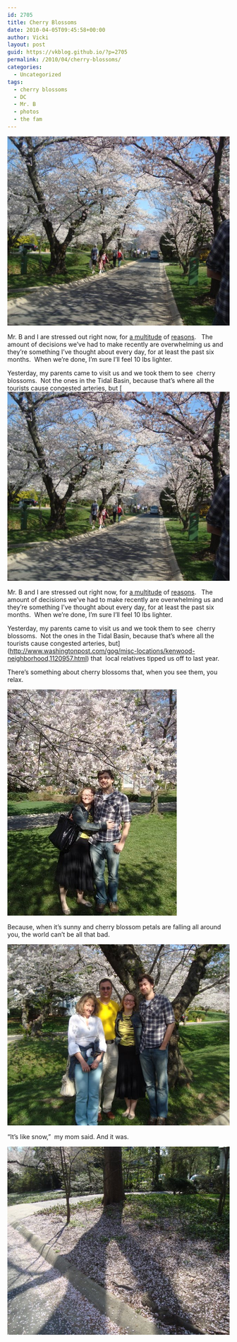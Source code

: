 ```yaml
---
id: 2705
title: Cherry Blossoms
date: 2010-04-05T09:45:58+00:00
author: Vicki
layout: post
guid: https://vkblog.github.io/?p=2705
permalink: /2010/04/cherry-blossoms/
categories:
  - Uncategorized
tags:
  - cherry blossoms
  - DC
  - Mr. B
  - photos
  - the fam
---
```

[<img class="aligncenter size-full wp-image-2707" title="DSC03083" src="https://raw.githubusercontent.com/vkblog/vkblog.github.io/master/public/img/2010/04/DSC03083.jpg" alt="" width="571" height="428" />](https://raw.githubusercontent.com/vkblog/vkblog.github.io/master/public/img/2010/04/DSC03083.jpg)

Mr. B and I are stressed out right now, for [a multitude](https://vkblog.github.io/2010/03/23/a-russian-fairy-tale-tori-and-the-firebird/) of [reasons](https://vkblog.github.io/2010/03/15/whoever-said-life-is-about-adventure-and-risk-taking-never-had-typhoid-shots/).   The amount of decisions we&#8217;ve had to make recently are overwhelming us and they&#8217;re something I&#8217;ve thought about every day, for at least the past six months.  When we&#8217;re done, I&#8217;m sure I&#8217;ll feel 10 lbs lighter.

Yesterday, my parents came to visit us and we took them to see  cherry blossoms.  Not the ones in the Tidal Basin, because that&#8217;s where all the tourists cause congested arteries, but [[<img class="aligncenter size-full wp-image-2707" title="DSC03083" src="https://raw.githubusercontent.com/vkblog/vkblog.github.io/master/public/img/2010/04/DSC03083.jpg" alt="" width="571" height="428" />](https://raw.githubusercontent.com/vkblog/vkblog.github.io/master/public/img/2010/04/DSC03083.jpg)

Mr. B and I are stressed out right now, for [a multitude](https://vkblog.github.io/2010/03/23/a-russian-fairy-tale-tori-and-the-firebird/) of [reasons](https://vkblog.github.io/2010/03/15/whoever-said-life-is-about-adventure-and-risk-taking-never-had-typhoid-shots/).   The amount of decisions we&#8217;ve had to make recently are overwhelming us and they&#8217;re something I&#8217;ve thought about every day, for at least the past six months.  When we&#8217;re done, I&#8217;m sure I&#8217;ll feel 10 lbs lighter.

Yesterday, my parents came to visit us and we took them to see  cherry blossoms.  Not the ones in the Tidal Basin, because that&#8217;s where all the tourists cause congested arteries, but](http://www.washingtonpost.com/gog/misc-locations/kenwood-neighborhood,1120957.html) that  local relatives tipped us off to last year.

There&#8217;s something about cherry blossoms that, when you see them, you relax.

[<img class="aligncenter size-full wp-image-2708" title="DSC03087_2" src="https://raw.githubusercontent.com/vkblog/vkblog.github.io/master/public/img/2010/04/DSC03087_2.jpg" alt="" width="384" height="512" />](https://raw.githubusercontent.com/vkblog/vkblog.github.io/master/public/img/2010/04/DSC03087_2.jpg)

Because, when it&#8217;s sunny and cherry blossom petals are falling all around you, the world can&#8217;t be all that bad.

[<img class="aligncenter size-full wp-image-2709" title="DSC03084" src="https://raw.githubusercontent.com/vkblog/vkblog.github.io/master/public/img/2010/04/DSC03084.jpg" alt="" width="547" height="410" />](https://raw.githubusercontent.com/vkblog/vkblog.github.io/master/public/img/2010/04/DSC03084.jpg)

&#8220;It&#8217;s like snow,&#8221;  my mom said. And it was.

[<img class="aligncenter size-full wp-image-2710" title="DSC03099" src="https://raw.githubusercontent.com/vkblog/vkblog.github.io/master/public/img/2010/04/DSC03099.jpg" alt="" width="568" height="426" />](https://raw.githubusercontent.com/vkblog/vkblog.github.io/master/public/img/2010/04/DSC03099.jpg)